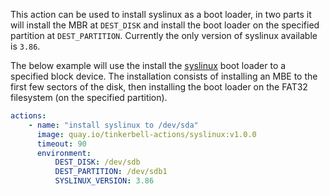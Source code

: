 This action can be used to install syslinux as a boot loader, in two parts
it will install the MBR at `DEST_DISK` and install the boot loader on the specified
partition at `DEST_PARTITION`. Currently the only version of syslinux available is
`3.86`.

The below example will use the install the [syslinux](https://wiki.archlinux.org/index.php/syslinux) boot loader to a
specified block device. The installation consists of installing an MBE to the
first few sectors of the disk, then installing the boot loader on the FAT32
filesystem (on the specified partition).

```yaml
actions:
    - name: "install syslinux to /dev/sda"
      image: quay.io/tinkerbell-actions/syslinux:v1.0.0
      timeout: 90
      environment:
          DEST_DISK: /dev/sdb
          DEST_PARTITION: /dev/sdb1
          SYSLINUX_VERSION: 3.86
```
